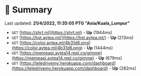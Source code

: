 # 📖 Summary
Last updated: **21/4/2022, 11:35:05 PTG "Asia/Kuala_Lumpur"**

- `GET` [https://shrt.ml](https://shrt.ml) - **Up** (1944ms)
- `GET` [https://hst.aytea.ml/](https://hst.aytea.ml/) - **Up** (213ms)
- `GET` [https://color.aytea.ml/4b31d6.png](https://color.aytea.ml/4b31d6.png) - **Up** (1444ms)
- `GET` [https://memeapi.aytea14.repl.co/gimme](https://memeapi.aytea14.repl.co/gimme) - **Up** (679ms)
- `GET` [https://teledrivemy.herokuapp.com/dashboard](https://teledrivemy.herokuapp.com/dashboard) - **Up** (282ms)
